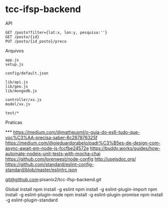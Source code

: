 # tcc-ifsp-backend

API

	GET /posto?filter={lat:x, lon:y, pesquisa:''}
	GET /posto/{id}
	PUT /posto/{id_posto}/preco

Arquivos

	app.js
	setup.js

	config/default.json

	lib/api.js
	lib/geo.js
	lib/mongodb.js

	controller/xx.js
	model/xx.js

	test/*

Praticas

***	https://medium.com/@matheusml/o-guia-do-es6-tudo-que-voc%C3%AA-precisa-saber-8c287876325f
	https://medium.com/@oieduardorabelo/padr%C3%B5es-de-design-com-async-await-em-node-js-fccfbe24572e
	https://buddy.works/guides/how-automate-nodejs-unit-tests-with-mocha-chai
	https://github.com/lorenwest/node-config
	http://usejsdoc.org/
	https://github.com/standard/eslint-config-standard/blob/master/eslintrc.json


git@github.com:pisanix2/tcc-ifsp-backend.git

Global install
npm install -g eslint
npm install -g eslint-plugin-import
npm install -g eslint-plugin-node
npm install -g eslint-plugin-promise
npm install -g eslint-plugin-standard